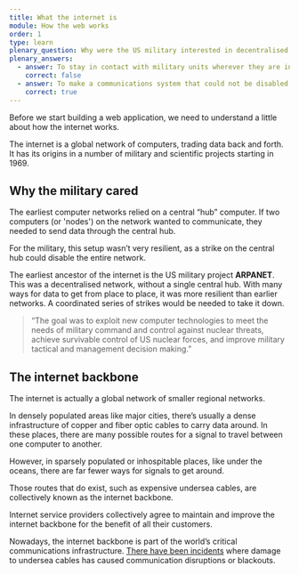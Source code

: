 ```yaml
---
title: What the internet is
module: How the web works
order: 1
type: learn
plenary_question: Why were the US military interested in decentralised networks?
plenary_answers:
  - answer: To stay in contact with military units wherever they are in the world
    correct: false
  - answer: To make a communications system that could not be disabled by a single attack
    correct: true
---
```


Before we start building a web application, we need to understand a little about how the internet works.

The internet is a global network of computers, trading data back and forth. It has its origins in a number of military and scientific projects starting in 1969.

## Why the military cared
The earliest computer networks relied on a central “hub” computer. If two computers (or 'nodes') on the network wanted to communicate, they needed to send data through the central hub.

For the military, this setup wasn’t very resilient, as a strike on the central hub could disable the entire network.

The earliest ancestor of the internet is the US military project **ARPANET**. This was a decentralised network, without a single central hub. With many ways for data to get from place to place, it was more resilient than earlier networks. A coordinated series of strikes would be needed to take it down.

> “The goal was to exploit new computer technologies to meet the needs of military command and control against nuclear threats, achieve survivable control of US nuclear forces, and improve military tactical and management decision making.”

## The internet backbone

The internet is actually a global network of smaller regional networks.

In densely populated areas like major cities, there’s usually a dense infrastructure of copper and fiber optic cables to carry data around. In these places, there are many possible routes for a signal to travel between one computer to another.

However, in sparsely populated or inhospitable places, like under the oceans, there are far fewer ways for signals to get around.

Those routes that do exist, such as expensive undersea cables, are collectively known as the internet backbone. 

Internet service providers collectively agree to maintain and improve the internet backbone for the benefit of all their customers.

Nowadays, the internet backbone is part of the world’s critical communications infrastructure. [There have been incidents](https://en.wikipedia.org/wiki/2008_submarine_cable_disruption) where damage to undersea cables has caused communication disruptions or blackouts.
